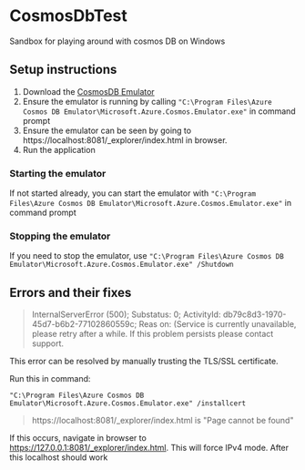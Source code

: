 # CosmosDbTest
Sandbox for playing around with cosmos DB on Windows

## Setup instructions

1. Download the [CosmosDB Emulator](https://learn.microsoft.com/en-us/azure/cosmos-db/how-to-develop-emulator?tabs=windows%2Ccsharp&pivots=api-nosql#install-the-emulator)
2. Ensure the emulator is running by calling `"C:\Program Files\Azure Cosmos DB Emulator\Microsoft.Azure.Cosmos.Emulator.exe"` in command prompt
3. Ensure the emulator can be seen by going to https://localhost:8081/_explorer/index.html in browser. 
4. Run the application

### Starting the emulator

If not started already, you can start the emulator with `"C:\Program Files\Azure Cosmos DB Emulator\Microsoft.Azure.Cosmos.Emulator.exe"` in command prompt

### Stopping the emulator

If you need to stop the emulator, use `"C:\Program Files\Azure Cosmos DB Emulator\Microsoft.Azure.Cosmos.Emulator.exe" /Shutdown`

## Errors and their fixes

> InternalServerError (500); Substatus: 0; ActivityId: db79c8d3-1970-45d7-b6b2-77102860559c; Reas
> on: (Service is currently unavailable, please retry after a while. If this problem persists please contact support.

This error can be resolved by manually trusting the TLS/SSL certificate. 

Run this in command:

```shell
"C:\Program Files\Azure Cosmos DB Emulator\Microsoft.Azure.Cosmos.Emulator.exe" /installcert
```

> https://localhost:8081/_explorer/index.html is "Page cannot be found"

If this occurs, navigate in browser to https://127.0.0.1:8081/_explorer/index.html. This will force IPv4 mode. After this localhost should work
